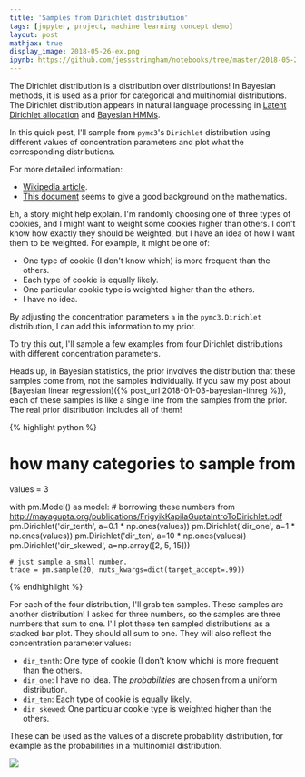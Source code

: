 ```yaml
---
title: 'Samples from Dirichlet distribution'
tags: [jupyter, project, machine learning concept demo]
layout: post
mathjax: true
display_image: 2018-05-26-ex.png
ipynb: https://github.com/jessstringham/notebooks/tree/master/2018-05-25-quick-example-of-dirichlet-distribution.ipynb
---
```





The Dirichlet distribution is a distribution over distributions!
In Bayesian methods, it is used as a prior for categorical and multinomial distributions. The Dirichlet distribution appears in natural language processing in [Latent Dirichlet allocation](https://en.wikipedia.org/wiki/Latent_Dirichlet_allocation) and [Bayesian HMMs](http://www.aclweb.org/anthology/P07-1094).

In this quick post, I'll sample from `pymc3`'s `Dirichlet` distribution using different values of concentration parameters and plot what the corresponding distributions. 

For more detailed information:
 - [Wikipedia article](https://en.wikipedia.org/wiki/Dirichlet_distribution).
 - [This document](http://mayagupta.org/publications/FrigyikKapilaGuptaIntroToDirichlet.pdf) seems to give a good background on the mathematics.







Eh, a story might help explain. I'm randomly choosing one of three types of cookies, and I might want to weight some cookies higher than others. I don't know how exactly they should be weighted, but I have an idea of how I want them to be weighted. For example, it might be one of:

 - One type of cookie (I don't know which) is more frequent than the others. 
 - Each type of cookie is equally likely.
 - One particular cookie type is weighted higher than the others.
 - I have no idea. 

By adjusting the concentration parameters `a` in the `pymc3.Dirichlet` distribution, I can add this information to my prior.

To try this out, I'll sample a few examples from four Dirichlet distributions with different concentration parameters. 

Heads up, in Bayesian statistics, the prior involves the distribution that these samples come from, not the samples individually. If you saw my post about [Bayesian linear regression]({% post_url 2018-01-03-bayesian-linreg %}), each of these samples is like a single line from the samples from the prior. The real prior distribution includes all of them!



{% highlight python %}
# how many categories to sample from
values = 3

with pm.Model() as model:
    # borrowing these numbers from http://mayagupta.org/publications/FrigyikKapilaGuptaIntroToDirichlet.pdf
    pm.Dirichlet('dir_tenth', a=0.1 * np.ones(values))
    pm.Dirichlet('dir_one', a=1 * np.ones(values))
    pm.Dirichlet('dir_ten', a=10 * np.ones(values))
    pm.Dirichlet('dir_skewed', a=np.array([2, 5, 15]))
    
    # just sample a small number.
    trace = pm.sample(20, nuts_kwargs=dict(target_accept=.99))
{% endhighlight %}




For each of the four distribution, I'll grab ten samples. These samples are another distribution! I asked for three numbers, so the samples are three numbers that sum to one.
I'll plot these ten sampled distributions as a stacked bar plot. They should all sum to one. They will also reflect the concentration parameter values:

 - `dir_tenth`: One type of cookie (I don't know which) is more frequent than the others. 
 - `dir_one`: I have no idea. The *probabilities* are chosen from a uniform distribution.
 - `dir_ten`: Each type of cookie is equally likely.
 - `dir_skewed`: One particular cookie type is weighted higher than the others.

These can be used as the values of a discrete probability distribution, for example as the probabilities in a multinomial distribution.

![](/assets/2018-05-26-dist.png)
